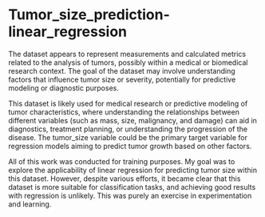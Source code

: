 # Tumor_size_prediction-linear_regression
The dataset appears to represent measurements and calculated metrics related to the analysis of tumors, possibly within a medical or biomedical research context. The goal of the dataset may involve understanding factors that influence tumor size or severity, potentially for predictive modeling or diagnostic purposes.

This dataset is likely used for medical research or predictive modeling of tumor characteristics, where understanding the relationships between different variables (such as mass, size, malignancy, and damage) can aid in diagnostics, treatment planning, or understanding the progression of the disease. The tumor_size variable could be the primary target variable for regression models aiming to predict tumor growth based on other factors.


All of this work was conducted for training purposes. My goal was to explore the applicability of linear regression for predicting tumor size within this dataset. However, despite various efforts, it became clear that this dataset is more suitable for classification tasks, and achieving good results with regression is unlikely. This was purely an exercise in experimentation and learning.
